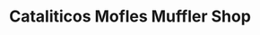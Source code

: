 ---
title: "Cataliticos Mofles Muffler Shop"
url: /phoenix/cataliticos-mofles-muffler-shop/
shop: Autowerkstatt
---